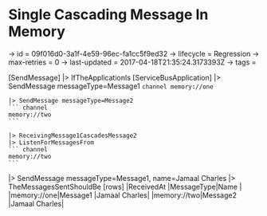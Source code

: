 # Single Cascading Message In Memory

-> id = 09f016d0-3a1f-4e59-96ec-fa1cc5f9ed32
-> lifecycle = Regression
-> max-retries = 0
-> last-updated = 2017-04-18T21:35:24.3173393Z
-> tags = 

[SendMessage]
|> IfTheApplicationIs
    [ServiceBusApplication]
    |> SendMessage messageType=Message1
    ``` channel
    memory://one
    ```

    |> SendMessage messageType=Message2
    ``` channel
    memory://two
    ```

    |> ReceivingMessage1CascadesMessage2
    |> ListenForMessagesFrom
    ``` channel
    memory://two
    ```


|> SendMessage messageType=Message1, name=Jamaal Charles
|> TheMessagesSentShouldBe
    [rows]
    |ReceivedAt  |MessageType|Name          |
    |memory://one|Message1   |Jamaal Charles|
    |memory://two|Message2   |Jamaal Charles|

~~~
